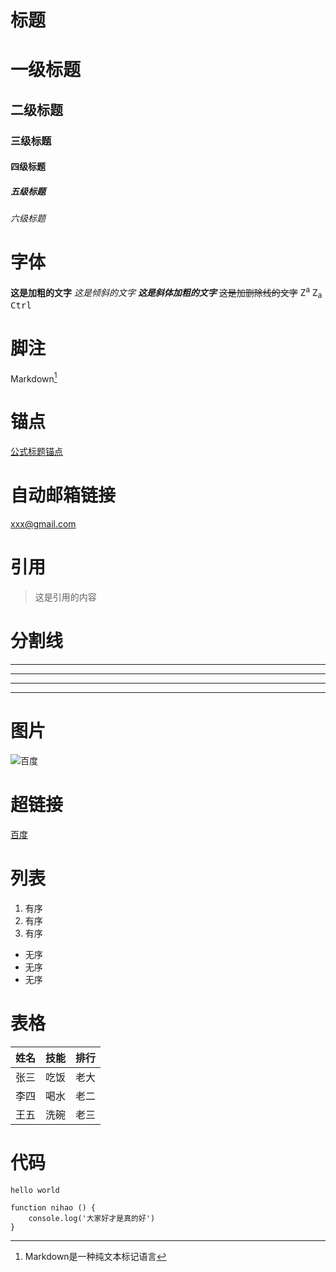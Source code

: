 # 标题
# 一级标题
## 二级标题
### 三级标题
#### 四级标题
##### 五级标题
###### 六级标题

# 字体
**这是加粗的文字**
*这是倾斜的文字*
***这是斜体加粗的文字***
~~这是加删除线的文字~~
Z<sup>a</sup>
Z<sub>a</sub>
<kbd>Ctrl</kbd>

# 脚注
Markdown[^1]
[^1]: Markdown是一种纯文本标记语言

# 锚点
[公式标题锚点](#1)

# 自动邮箱链接
<xxx@gmail.com>

# 引用
> 这是引用的内容

# 分割线
---
----
***
****

# 图片
![百度](https://www.baidu.com/img/bd_logo1.png "百度")

# 超链接
[百度](http://baidu.com)

# 列表
1. 有序
1. 有序
1. 有序

* 无序
* 无序
* 无序

# 表格
姓名|技能|排行
--|:--:|--:
张三|吃饭|老大|
李四|喝水|老二|
王五|洗碗|老三|

# 代码
`hello world`

```JS
function nihao () {
    console.log('大家好才是真的好')
}
```

